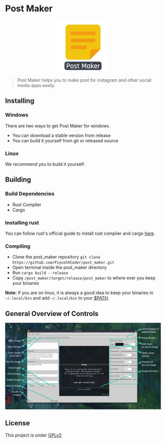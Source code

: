 # Post Maker

<p align="center">
    <img alt="actix-web-grants" src="./assets/icon_with_text.svg" width="170">
</p>

> Post Maker helps you to make post for instagram and other social media apps easily.

## Installing

### Windows

There are two ways to get Post Maker for windows. 

* You can download a stable version from release
* You can build it yourself from git or released source

### Linux

We recommend you to build it yourself. 

## Building

### Build Dependencies

* Rust Compiler
* Cargo

### Installing rust

You can follow rust's official guide to install rust compiler and cargo [here](https://www.rust-lang.org/tools/install).

### Compiling

* Clone the post_maker repository `git clone https://github.com/PiyushXCoder/post_maker.git`
* Open terminal inside the post_maker directory
* Run `cargo build --release`
* Copy `/post_maker/target/release/post_maker` to where ever you keep your binaries

**Note:** If you are on linux, it is always a good idea to keep your binaries in `~/.local/bin` and add `~/.local/bin` to your [$PATH](https://www.redhat.com/sysadmin/linux-environment-variableshttps:/).

## General Overview of Controls

![](assets/20220124_152902_screenshot.png)

## License

This project is under [GPLv3](LICENSE)
